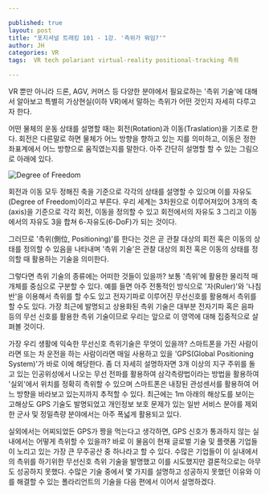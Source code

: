 ```yaml
---

published: true
layout: post
title: "포지셔널 트래킹 101 - 1강. '측위가 뭐임?'"
author: JH
categories: VR
tags:  VR tech polariant virtual-reality positional-tracking 측위

---
```


VR 뿐만 아니라 드론, AGV, 커머스 등 다양한 분야에서 필요로하는 '측위 기술'에 대해서 알아보고 특별히 가상현실(이하 VR)에서 말하는 측위가 어떤 것인지 자세히 다루고자 한다.

어떤 물체의 운동 상태를 설명할 때는 회전(Rotation)과 이동(Traslation)을 기초로 한다. 회전은 다른말로 하면 물체가 어느 방향을 향하고 있는 지를 의미하고, 이동은 정한 좌표계에서 어느 방향으로 움직였는지를 말한다. 아주 간단히 설명할 할 수 있는 그림으로 아래에 있다.

![Degree of Freedom]({{site.baseurl}}/images/degree_of_freedom.png)

회전과 이동 모두 정해진 축을 기준으로 각각의 상태를 설명할 수 있으며 이를 자유도(Degree of Freedom)이라고 부른다. 우리 세계는 3차원으로 이루어져있어 3개의 축(axis)을 기준으로 각각 회전, 이동을 정의할 수 있고 회전에서의 자유도 3 그리고 이동에서의 자유도 3을 합쳐 6-자유도(6-DoF)가 되는 것이다.

그러므로 '측위(側位, Positioning)'를 한다는 것은 곧 관찰 대상의 회전 혹은 이동의 상태를 정의할 수 있음을 나타내며 '측위 기술'은 관찰 대상의 회전 혹은 이동의 상태를 정의할 때 활용하는 기술을 의미한다.

그렇다면 측위 기술의 종류에는 어떠한 것들이 있을까? 보통 '측위'에 활용한 물리적 매개체를 중심으로 구분할 수 있다. 예를 들면 아주 전통적인 방식으로 '자(Ruler)'와 '나침반'을 이용해서 측위를 할 수도 있고 전자기파로 이루어진 무선신호를 활용해서 측위를 할 수도 있다. 가장 최근에 발명되고 상용화된 측위 기술은 대부분 전자기파 혹은 음파 등의 무선 신호를 활용한 측위 기술이므로 우리는 앞으로 이 영역에 대해 집중적으로 살펴볼 것이다.

가장 우리 생활에 익숙한 무선신호 측위기술은 무엇이 있을까? 스마트폰을 가진 사람이라면 또는 차 운전을 하는 사람이라면 매일 사용하고 있을 'GPS(Global Positioning System)'가 바로 이에 해당한다. 좀 더 자세히 설명하자면 3개 이상의 지구 주위를 돌고 있는 인공위성에서 나오는 무선 전파를 활용하여 삼각측량법이라는 방법을 활용하여 '실외'에서 위치를 정확히 측위할 수 있으며 스마트폰은 내장된 관성센서를 활용하여 어느 방향을 바라보고 있는지까지 추적할 수 있다. 최근에는 1m 아래의 해상도를 보이는 고해상도 GPS 기술도 발명되었고 개인정보 보호 문제가 있는 일반 서비스 분야를 제외한 군사 및 정밀측량 분야에서는 아주 폭넓게 활용되고 있다.

실외에서는 어찌되었든 GPS가 짱을 먹는다고 생각하면, GPS 신호가 통과하지 않는 실내에서는 어떻게 측위할 수 있을까? 바로 이 물음이 현재 글로벌 기술 및 플랫폼 기업들이 노리고 있는 가장 큰 무주공산 중 하나라고 할 수 있다. 수많은 기업들이 이 실내에서의 측위를 하기위한 무선신호 측위 기술을 발명했고 이를 시도했지만 결론적으로는 아무도 성공하지 못했다. 수많은 기술 중에서 몇 가지를 설명하고 성공하지 못했던 이유와 이를 해결할 수 있는 폴라리언트의 기술을 다음 편에서 이어서 설명하겠다.
